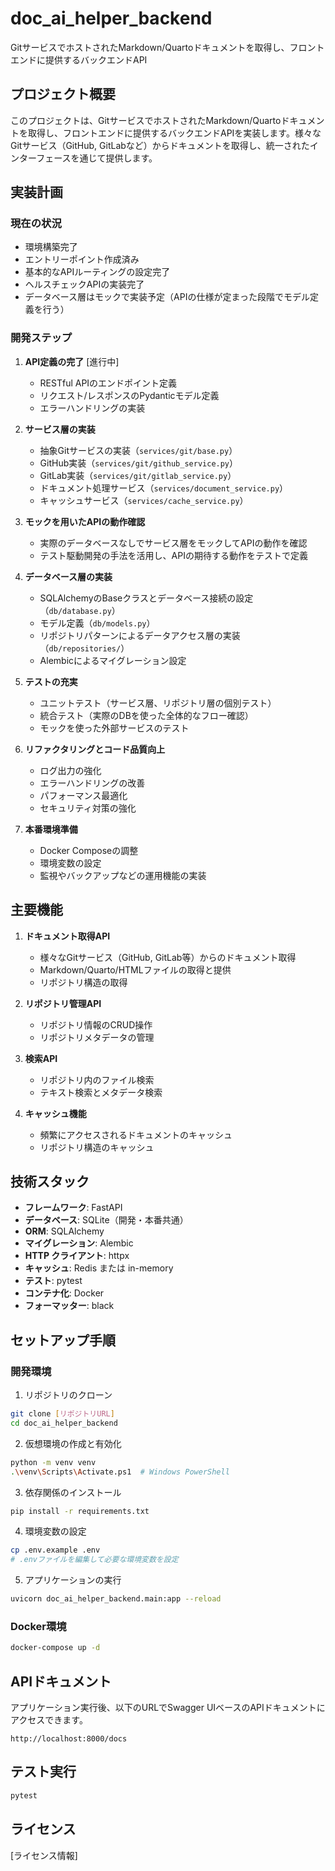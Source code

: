 # doc_ai_helper_backend

GitサービスでホストされたMarkdown/Quartoドキュメントを取得し、フロントエンドに提供するバックエンドAPI

## プロジェクト概要

このプロジェクトは、GitサービスでホストされたMarkdown/Quartoドキュメントを取得し、フロントエンドに提供するバックエンドAPIを実装します。様々なGitサービス（GitHub, GitLabなど）からドキュメントを取得し、統一されたインターフェースを通じて提供します。

## 実装計画

### 現在の状況
- 環境構築完了
- エントリーポイント作成済み
- 基本的なAPIルーティングの設定完了
- ヘルスチェックAPIの実装完了
- データベース層はモックで実装予定（APIの仕様が定まった段階でモデル定義を行う）

### 開発ステップ
1. **API定義の完了** [進行中]
   - RESTful APIのエンドポイント定義
   - リクエスト/レスポンスのPydanticモデル定義
   - エラーハンドリングの実装

2. **サービス層の実装**
   - 抽象Gitサービスの実装（`services/git/base.py`）
   - GitHub実装（`services/git/github_service.py`）
   - GitLab実装（`services/git/gitlab_service.py`）
   - ドキュメント処理サービス（`services/document_service.py`）
   - キャッシュサービス（`services/cache_service.py`）

3. **モックを用いたAPIの動作確認**
   - 実際のデータベースなしでサービス層をモックしてAPIの動作を確認
   - テスト駆動開発の手法を活用し、APIの期待する動作をテストで定義

4. **データベース層の実装**
   - SQLAlchemyのBaseクラスとデータベース接続の設定（`db/database.py`）
   - モデル定義（`db/models.py`）
   - リポジトリパターンによるデータアクセス層の実装（`db/repositories/`）
   - Alembicによるマイグレーション設定

5. **テストの充実**
   - ユニットテスト（サービス層、リポジトリ層の個別テスト）
   - 統合テスト（実際のDBを使った全体的なフロー確認）
   - モックを使った外部サービスのテスト

6. **リファクタリングとコード品質向上**
   - ログ出力の強化
   - エラーハンドリングの改善
   - パフォーマンス最適化
   - セキュリティ対策の強化

7. **本番環境準備**
   - Docker Composeの調整
   - 環境変数の設定
   - 監視やバックアップなどの運用機能の実装

## 主要機能

1. **ドキュメント取得API**
   - 様々なGitサービス（GitHub, GitLab等）からのドキュメント取得
   - Markdown/Quarto/HTMLファイルの取得と提供
   - リポジトリ構造の取得

2. **リポジトリ管理API**
   - リポジトリ情報のCRUD操作
   - リポジトリメタデータの管理

3. **検索API**
   - リポジトリ内のファイル検索
   - テキスト検索とメタデータ検索

4. **キャッシュ機能**
   - 頻繁にアクセスされるドキュメントのキャッシュ
   - リポジトリ構造のキャッシュ

## 技術スタック

- **フレームワーク**: FastAPI
- **データベース**: SQLite（開発・本番共通）
- **ORM**: SQLAlchemy
- **マイグレーション**: Alembic
- **HTTP クライアント**: httpx
- **キャッシュ**: Redis または in-memory
- **テスト**: pytest
- **コンテナ化**: Docker
- **フォーマッター**: black

## セットアップ手順

### 開発環境

1. リポジトリのクローン
```bash
git clone [リポジトリURL]
cd doc_ai_helper_backend
```

2. 仮想環境の作成と有効化
```bash
python -m venv venv
.\venv\Scripts\Activate.ps1  # Windows PowerShell
```

3. 依存関係のインストール
```bash
pip install -r requirements.txt
```

4. 環境変数の設定
```bash
cp .env.example .env
# .envファイルを編集して必要な環境変数を設定
```

5. アプリケーションの実行
```bash
uvicorn doc_ai_helper_backend.main:app --reload
```

### Docker環境

```bash
docker-compose up -d
```

## APIドキュメント

アプリケーション実行後、以下のURLでSwagger UIベースのAPIドキュメントにアクセスできます。

```
http://localhost:8000/docs
```

## テスト実行

```bash
pytest
```

## ライセンス

[ライセンス情報]
